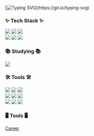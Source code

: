 
<!--
**hoolookook/hoolookook** is a ✨ _special_ ✨ repository because its `README.md` (this file) appears on your GitHub profile.

Here are some ideas to get you started:

- 🔭 I’m currently working on ...
- 🌱 I’m currently learning ...
- 👯 I’m looking to collaborate on ...
- 🤔 I’m looking for help with ...
- 💬 Ask me about ...
- 📫 How to reach me: ...
- 😄 Pronouns: ...
- ⚡ Fun fact: ...
-->
[![Typing SVG](https://readme-typing-svg.demolab.com?font=Fira+Code&pause=1000&color=CAA623&random=false&width=435&lines=Hi+I'm+Hoolookook!)](https://git.io/typing-svg)
<!--
<img src="https://img.shields.io/badge/이름-색상코드?style=flat-square&logo=로고명&logoColor=로고색"/>

<img src="https://img.shields.io/badge/Firebase-FFCA28?style=flat-square&logo=firebase&logoColor=white"/>
<h1>Hi I'm Hoolookook!</h1>
-->

<h3>✨ Tech Stack ✨</h3>
<div>
<img src="https://img.shields.io/badge/HTML5-E34F26?style=for-the-badge&amp;logo=HTML5&amp;logoColor=white">
<img src="https://img.shields.io/badge/CSS3-1572B6?style=for-the-badge&amp;logo=CSS3&logoColor=white"/>
<img src="https://img.shields.io/badge/Sass-CC6699?style=for-the-badge&amp;logo=Sass&amp;logoColor=white">
</div>

<div>
    <img src="https://img.shields.io/badge/Gulp-CF4647?style=for-the-badge&amp;logo=Gulp&amp;logoColor=white">
    <img src="https://img.shields.io/badge/JavaScript-F7DF1E?style=for-the-badge&amp;logo=JavaScript&logoColor=white"/>
    <img src="https://img.shields.io/badge/jQuery-0769AD?style=for-the-badge&amp;logo=jQuery&amp;logoColor=white">
</div>

<h3>📚 Studying 📚</h3>
<div>
  <img src="https://img.shields.io/badge/React%20Query-FF4154?style=for-the-badge&logo=react%20query&logoColor=white" />
  
</div>

<h3>🛠 Tools 🛠</h3>
<div>
    <img src="https://img.shields.io/badge/Git-F05032?style=for-the-badge&amp;logo=Git&amp;logoColor=white">
    <img src="https://img.shields.io/badge/Github-181717?style=for-the-badge&amp;logo=Github&amp;logoColor=white">
  <img src="https://img.shields.io/badge/Sourcetree-0052cc.svg?style=for-the-badge&logo=Sourcetree&logoColor=black">
</div>

<div>
    <img src="https://img.shields.io/badge/Adobe Photoshop-31A8FF?style=for-the-badge&amp;logo=Adobe Photoshop&logoColor=white"/>
    <img src="https://img.shields.io/badge/Figma-F24E1E?style=for-the-badge&amp;logo=Figma&amp;logoColor=white">
    <img src="https://img.shields.io/badge/Slack-4A154B?style=for-the-badge&amp;logo=Slack&amp;logoColor=white">
</div>

<div>
<img src="https://img.shields.io/badge/redmine-B32024?style=for-the-badge&amp;logo=redmine&amp;logoColor=white">
<img src="https://img.shields.io/badge/jira-0052CC?style=for-the-badge&amp;logo=jira&amp;logoColor=white">
  <img src="https://img.shields.io/badge/Notion-F3F3F3.svg?style=for-the-badge&logo=notion&logoColor=black">
</div>

<h3>🖥️ Tools 🖥️</h3>
<div>
    
[Career](https://hoolookook.github.io/hoolook/career.pdf)

</div>


